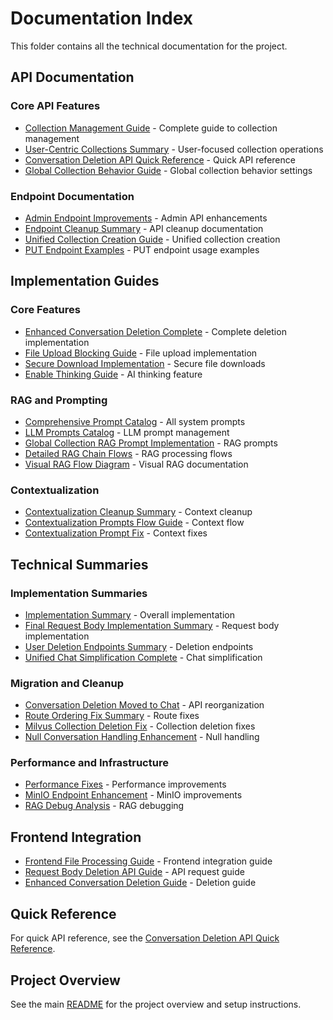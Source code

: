 # Documentation Index

This folder contains all the technical documentation for the project.

## API Documentation

### Core API Features
- [Collection Management Guide](./COLLECTION_MANAGEMENT_GUIDE.md) - Complete guide to collection management
- [User-Centric Collections Summary](./USER_CENTRIC_COLLECTIONS_SUMMARY.md) - User-focused collection operations
- [Conversation Deletion API Quick Reference](./CONVERSATION_DELETION_API_QUICK_REFERENCE.md) - Quick API reference
- [Global Collection Behavior Guide](./GLOBAL_COLLECTION_BEHAVIOR_GUIDE.md) - Global collection behavior settings

### Endpoint Documentation
- [Admin Endpoint Improvements](./ADMIN_ENDPOINT_IMPROVEMENTS.md) - Admin API enhancements
- [Endpoint Cleanup Summary](./ENDPOINT_CLEANUP_SUMMARY.md) - API cleanup documentation
- [Unified Collection Creation Guide](./UNIFIED_COLLECTION_CREATION_GUIDE.md) - Unified collection creation
- [PUT Endpoint Examples](./PUT_ENDPOINT_EXAMPLES.md) - PUT endpoint usage examples

## Implementation Guides

### Core Features
- [Enhanced Conversation Deletion Complete](./ENHANCED_CONVERSATION_DELETION_COMPLETE.md) - Complete deletion implementation
- [File Upload Blocking Guide](./FILE_UPLOAD_BLOCKING_GUIDE.md) - File upload implementation
- [Secure Download Implementation](./SECURE_DOWNLOAD_IMPLEMENTATION.md) - Secure file downloads
- [Enable Thinking Guide](./ENABLE_THINKING_GUIDE.md) - AI thinking feature

### RAG and Prompting
- [Comprehensive Prompt Catalog](./COMPREHENSIVE_PROMPT_CATALOG.md) - All system prompts
- [LLM Prompts Catalog](./LLM_PROMPTS_CATALOG.md) - LLM prompt management
- [Global Collection RAG Prompt Implementation](./GLOBAL_COLLECTION_RAG_PROMPT_IMPLEMENTATION.md) - RAG prompts
- [Detailed RAG Chain Flows](./DETAILED_RAG_CHAIN_FLOWS.md) - RAG processing flows
- [Visual RAG Flow Diagram](./VISUAL_RAG_FLOW_DIAGRAM.md) - Visual RAG documentation

### Contextualization
- [Contextualization Cleanup Summary](./CONTEXTUALIZATION_CLEANUP_SUMMARY.md) - Context cleanup
- [Contextualization Prompts Flow Guide](./CONTEXTUALIZATION_PROMPTS_FLOW_GUIDE.md) - Context flow
- [Contextualization Prompt Fix](./CONTEXTUALIZATION_PROMPT_FIX.md) - Context fixes

## Technical Summaries

### Implementation Summaries
- [Implementation Summary](./IMPLEMENTATION_SUMMARY.md) - Overall implementation
- [Final Request Body Implementation Summary](./FINAL_REQUEST_BODY_IMPLEMENTATION_SUMMARY.md) - Request body implementation
- [User Deletion Endpoints Summary](./USER_DELETION_ENDPOINTS_SUMMARY.md) - Deletion endpoints
- [Unified Chat Simplification Complete](./UNIFIED_CHAT_SIMPLIFICATION_COMPLETE.md) - Chat simplification

### Migration and Cleanup
- [Conversation Deletion Moved to Chat](./CONVERSATION_DELETION_MOVED_TO_CHAT.md) - API reorganization
- [Route Ordering Fix Summary](./ROUTE_ORDERING_FIX_SUMMARY.md) - Route fixes
- [Milvus Collection Deletion Fix](./MILVUS_COLLECTION_DELETION_FIX.md) - Collection deletion fixes
- [Null Conversation Handling Enhancement](./NULL_CONVERSATION_HANDLING_ENHANCEMENT.md) - Null handling

### Performance and Infrastructure
- [Performance Fixes](./PERFORMANCE_FIXES.md) - Performance improvements
- [MinIO Endpoint Enhancement](./MINIO_ENDPOINT_ENHANCEMENT.md) - MinIO improvements
- [RAG Debug Analysis](./RAG_DEBUG_ANALYSIS.md) - RAG debugging

## Frontend Integration
- [Frontend File Processing Guide](./frontend_file_processing_guide.md) - Frontend integration guide
- [Request Body Deletion API Guide](./REQUEST_BODY_DELETION_API_GUIDE.md) - API request guide
- [Enhanced Conversation Deletion Guide](./ENHANCED_CONVERSATION_DELETION_GUIDE.md) - Deletion guide

## Quick Reference
For quick API reference, see the [Conversation Deletion API Quick Reference](./CONVERSATION_DELETION_API_QUICK_REFERENCE.md).

## Project Overview
See the main [README](./README.md) for the project overview and setup instructions.
